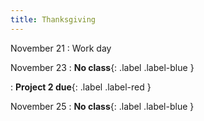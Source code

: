 ```yaml
---
title: Thanksgiving
---
```


November 21
: Work day

November 23
: **No class**{: .label .label-blue }

: **Project 2 due**{: .label .label-red }

November 25
: **No class**{: .label .label-blue }